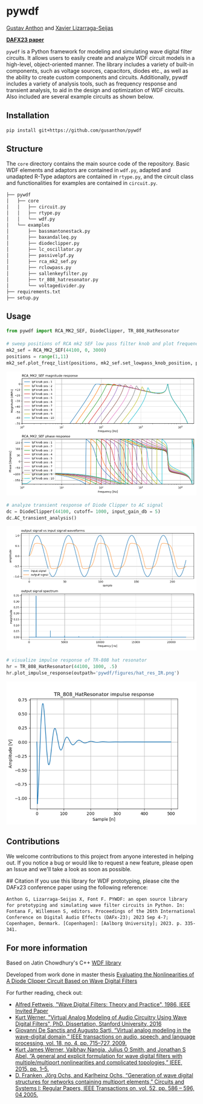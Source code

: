 # pywdf
[Gustav Anthon](https://github.com/gusanthon) and [Xavier Lizarraga-Seijas](https://github.com/xaviliz)

[**DAFX23 paper**](https://repositori.upf.edu/handle/10230/57903)

<code>pywdf</code> is a Python framework for modeling and simulating wave digital filter circuits. It allows users to easily create and analyze WDF circuit models in a high-level, object-oriented manner. The library includes a variety of built-in components, such as voltage sources, capacitors, diodes etc., as well as the ability to create custom components and circuits. Additionally, pywdf includes a variety of analysis tools, such as frequency response and transient analysis, to aid in the design and optimization of WDF circuits. Also included are several example circuits as shown below. 

## Installation
```
pip install git+https://github.com/gusanthon/pywdf
```

## Structure
The <code>core</code> directory contains the main source code of the repository. Basic WDF elements and adaptors are contained in <code>wdf.py</code>, adapted and unadapted R-Type adaptors are contained in <code>rtype.py</code>, and the circuit class and functionalities for examples are contained in <code>circuit.py</code>.
```
├── pywdf
│   ├── core
│   │   ├── circuit.py
│   │   ├── rtype.py
│   │   └── wdf.py
│   └── examples
│       ├── bassmantonestack.py
│       ├── baxandalleq.py
│       ├── diodeclipper.py
│       ├── lc_oscillator.py
│       ├── passivelpf.py
│       ├── rca_mk2_sef.py
│       ├── rclowpass.py
│       ├── sallenkeyfilter.py
│       ├── tr_808_hatresonator.py
│       └── voltagedivider.py
├── requirements.txt
├── setup.py
```

## Usage

```python
from pywdf import RCA_MK2_SEF, DiodeClipper, TR_808_HatResonator

# sweep positions of RCA mk2 SEF low pass filter knob and plot frequency responses
mk2_sef = RCA_MK2_SEF(44100, 0, 3000)
positions = range(1,11)
mk2_sef.plot_freqz_list(positions, mk2_sef.set_lowpass_knob_position, param_label = 'lpf knob pos')
```
![RCA MK2 SEF LPF knob positions](pywdf/figures/mk2_sef_lpf_knob.png)

```python
# analyze transient response of Diode Clipper to AC signal
dc = DiodeClipper(44100, cutoff= 1000, input_gain_db = 5)
dc.AC_transient_analysis()
```
![Diode Clipper AC Transient analysis](pywdf/figures/diode_clipper_transient_anal.png)

```python
# visualize impulse response of TR-808 hat resonator
hr = TR_808_HatResonator(44100, 1000, .5)
hr.plot_impulse_response(outpath='pywdf/figures/hat_res_IR.png')
```
![TR 808 Hat Resonator Impulse Response](pywdf/figures/hat_res_IR.png)



## Contributions

We welcome contributions to this project from anyone interested in helping out. If you notice a bug or would like to request a new feature, please open an Issue and we'll take a look as soon as possible.

## Citation
If you use this library for WDF prototyping, please cite the DAFx23 conference paper using the following reference:
```
Anthon G, Lizarraga-Seijas X, Font F. PYWDF: an open source library for prototyping and simulating wave filter circuits in Python. In: Fontana F, Willemsen S, editors. Proceedings of the 26th International Conference on Digital Audio Effects (DAFx-23); 2023 Sep 4-7; Copenhagen, Denmark. [Copenhagen]: [Aalborg University]; 2023. p. 335-341.
```

## For more information

Based on Jatin Chowdhury's C++ [WDF library](https://github.com/Chowdhury-DSP/chowdsp_wdf)  

Developed from work done in master thesis [Evaluating the Nonlinearities of A Diode Clipper Circuit Based on Wave Digital Filters](https://zenodo.org/record/7116075) 

For further reading, check out:

- [Alfred Fettweis, "Wave Digital Filters: Theory and Practice", 1986, IEEE Invited Paper](https://ieeexplore.ieee.org/stamp/stamp.jsp?arnumber=1457726)  
- [Kurt Werner, "Virtual Analog Modeling of Audio Circuitry Using Wave Digital Filters", PhD. Dissertation, Stanford University, 2016](https://stacks.stanford.edu/file/druid:jy057cz8322/KurtJamesWernerDissertation-augmented.pdf)  
- [Giovanni De Sanctis and Augusto Sarti, “Virtual analog modeling in the wave-digital domain,” IEEE transactions on audio, speech, and language processing, vol. 18, no. 4, pp. 715–727, 2009.](https://ieeexplore.ieee.org/abstract/document/5276845)
- [Kurt James Werner, Vaibhav Nangia, Julius O Smith, and Jonathan S Abel, “A general and explicit formulation for wave digital filters with multiple/multiport nonlinearities and complicated topologies,” IEEE, 2015, pp. 1–5.](https://ieeexplore.ieee.org/document/7336908)
- [D. Franken, Jörg Ochs, and Karlheinz Ochs, “Generation of wave digital structures for networks containing multiport elements,” Circuits and Systems I: Regular Papers, IEEE Transactions on, vol. 52, pp. 586 – 596, 04 2005.](https://www.researchgate.net/publication/4018571_Generation_of_wave_digital_structures_for_connection_networks_containing_ideal_transformers)
